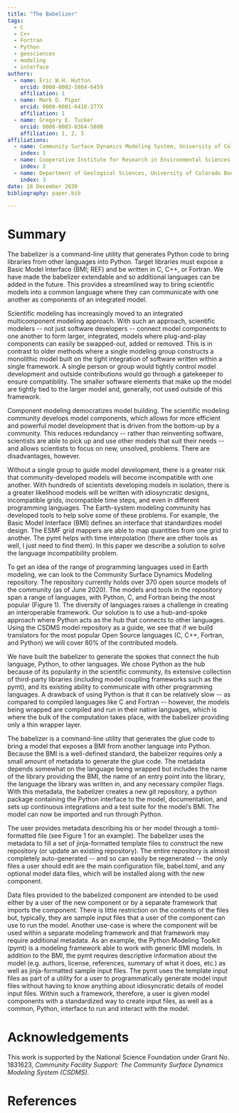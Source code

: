 ```yaml
---
title: "The Babelizer"
tags:
  - C
  - C++
  - Fortran
  - Python
  - geosciences
  - modeling
  - interface
authors:
  - name: Eric W.H. Hutton
    orcid: 0000-0002-5864-6459
    affiliation: 1
  - name: Mark D. Piper
    orcid: 0000-0001-6418-277X
    affiliation: 1
  - name: Gregory E. Tucker
    orcid: 0000-0003-0364-5800
    affiliation: 1, 2, 3
affiliations:
  - name: Community Surface Dynamics Modeling System, University of Colorado Boulder
    index: 1
  - name: Cooperative Institute for Research in Environmental Sciences (CIRES), University of Colorado Boulder
    index: 2
  - name: Department of Geological Sciences, University of Colorado Boulder
    index: 3
date: 18 December 2020
bibliography: paper.bib

---
```


# Summary


The babelizer is a command-line utility that generates Python code
to bring libraries from other languages into Python. Target libraries
must expose a Basic Model Interface (BMI; REF) and be written in
C, C++, or Fortran. We have made the babelizer extendable and so
additional languages can be added in the future. This provides a
streamlined way to bring scientific models into a common language
where they can communicate with one another as components of an integrated model.

Scientific modeling has increasingly moved to an integrated
multicomponent modeling approach. With such an approach, scientific
modelers -- not just software developers -- connect model components
to one another to form larger, integrated, models where plug-and-play
components can easily be swapped-out, added or removed. This is in
contrast to older methods where a single modeling group constructs
a monolithic model built on the tight integration of software written
within a single framework. A single person or group would tightly
control model development and outside contributions would go through
a gatekeeper to ensure compatibility. The smaller software elements
that make up the model are tightly tied to the larger model and,
generally, not used outside of this framework.

Component modeling democratizes model building. The scientific
modeling community develops model components, which allows for
more efficient and powerful model development that is driven
from the bottom-up by a community. This reduces redundancy -- rather
than reinventing software, scientists are able to pick up and
use other models that suit their needs -- and allows scientists
to focus on new, unsolved, problems. There are disadvantages, however.

Without a single group to guide model development, there is a
greater risk that community-developed models will become incompatible
with one another. With hundreds of scientists developing models in
isolation, there is a greater likelihood models will be written with
idiosyncratic designs, incompatible grids, incompatible time steps,
and even in different programming languages. The Earth-system modeling
community has developed tools to help solve some of these problems.
For example, the Basic Model Interface (BMI) defines an interface that
standardizes model design. The ESMF grid mappers are able to map
quantities from one grid to another. The pymt helps with time
interpolation (there are other tools as well, I just need to find
them). In this paper we describe a solution to solve the language
incompatibility problem.

To get an idea of the range of programming languages used in Earth
modeling, we can look to the Community Surface Dynamics Modeling
repository. The repository currently holds over 370 open source
models of the community (as of June 2020). The models and tools in
the repository span a range of languages, with Python, C, and Fortran
being the most popular (Figure 1). The diversity of languages raises
a challenge in creating an interoperable framework. Our solution is
to use a hub-and-spoke approach where Python acts as the hub that
connects to other languages. Using the CSDMS model repository as a
guide, we see that if we build translators for the most popular Open
Source languages (C, C++, Fortran, and Python) we will cover 80% of
the contributed models.

We have built the babelizer to generate the spokes that connect
the hub language, Python, to other languages. We chose Python as
the hub because of its popularity in the scientific community,
its extensive collection of third-party libraries (including model
coupling frameworks such as the pymt), and its existing ability to
communicate with other programming languages. A drawback of using
Python is that it can be relatively slow -- as compared to compiled
languages like C and Fortran -- however, the models being wrapped
are compiled and run in their native languages, which is where
the bulk of the computation takes place, with the babelizer providing
only a thin wrapper layer.

The babelizer is a command-line utility that generates the glue code
to bring a model that exposes a BMI from another language into Python.
Because the BMI is a well-defined standard, the babelizer requires
only a small amount of metadata to generate the glue code. The metadata
depends somewhat on the language being wrapped but includes the name
of the library providing the BMI, the name of an entry point into the
library, the language the library was written in, and any necessary
compiler flags. With this metadata, the babelizer creates a new git
repository, a python package containing the Python interface to the
model, documentation, and sets up continuous integrations and a test
suite for the model’s BMI. The model can now be imported and run
through Python.

The user provides metadata describing his or her model through a
toml-formatted file (see Figure 1 for an example). The babelizer uses
the metadata to fill a set of jinja-formatted template files to construct
the new repository (or update an existing repository). The entire
repository is almost completely auto-generated -- and so can easily
be regenerated -- the only files a user should edit are the main
configuration file, babel.toml, and any optional model data files,
which will be installed along with the new component.

Data files provided to the babelized component are intended to
be used either by a user of the new component or by a separate
framework that imports the component. There is little restriction
on the contents of the files but, typically, they are sample input
files that a user of the component can use to run the model.
Another use-case is where the component will be used within a
separate modeling framework and that framework may require additional
metadata. As an example, the Python Modeling Toolkit (pymt) is a
modeling framework able to work with generic BMI models. In addition
to the BMI, the pymt requires descriptive information about the model
(e.g. authors, license, references, summary of what it does, etc.)
as well as jinja-formatted sample input files. The pymt uses the
template input files as part of a utility for a user to programmatically
generate model input files without having to know anything about
idiosyncratic details of model input files. Within such a framework,
therefore, a user is given model components with a standardized way
to create input files, as well as a common, Python, interface to
run and interact with the model.


# Acknowledgements

This work is supported by the National Science Foundation
under Grant No. 1831623, *Community Facility Support: The
Community Surface Dynamics Modeling System (CSDMS)*.

# References


